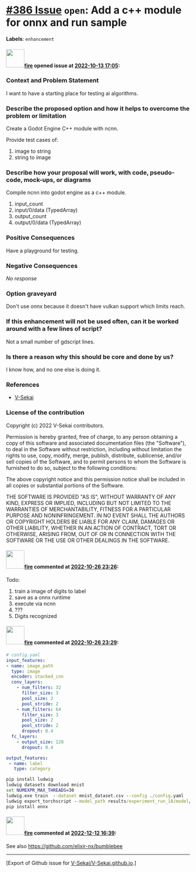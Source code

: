 # [\#386 Issue](https://github.com/V-Sekai/V-Sekai.github.io/issues/386) `open`: Add a c++ module for onnx and run sample
**Labels**: `enhancement`


#### <img src="https://avatars.githubusercontent.com/u/32321?u=c2e06a3d2b49a467aa907e54aa259516440267cc&v=4" width="50">[fire](https://github.com/fire) opened issue at [2022-10-13 17:05](https://github.com/V-Sekai/V-Sekai.github.io/issues/386):

### Context and Problem Statement

I want to have a starting place for testing ai algorithms.

### Describe the proposed option and how it helps to overcome the problem or limitation

Create a Godot Engine C++ module with ncnn.

Provide test cases of:

1. image to string
2. string to image

### Describe how your proposal will work, with code, pseudo-code, mock-ups, or diagrams

Compile ncnn into godot engine as a c++ module.

1. input_count
2. input/0/data (TypedArray)
3. output_count
4. output/0/data (TypedArray)

### Positive Consequences

Have a playground for testing.

### Negative Consequences

_No response_

### Option graveyard

Don't use onnx because it doesn't have vulkan support which limits reach.

### If this enhancement will not be used often, can it be worked around with a few lines of script?

Not a small number of gdscript lines.

### Is there a reason why this should be core and done by us?

I know how, and no one else is doing it.

### References

- [V-Sekai](https://v-sekai.org/)


### License of the contribution

Copyright (c) 2022 V-Sekai contributors.

Permission is hereby granted, free of charge, to any person obtaining a copy of this software and associated documentation files (the "Software"), to deal in the Software without restriction, including without limitation the rights to use, copy, modify, merge, publish, distribute, sublicense, and/or sell copies of the Software, and to permit persons to whom the Software is furnished to do so, subject to the following conditions:

The above copyright notice and this permission notice shall be included in all copies or substantial portions of the Software.

THE SOFTWARE IS PROVIDED "AS IS", WITHOUT WARRANTY OF ANY KIND, EXPRESS OR IMPLIED, INCLUDING BUT NOT LIMITED TO THE WARRANTIES OF MERCHANTABILITY, FITNESS FOR A PARTICULAR PURPOSE AND NONINFRINGEMENT. IN NO EVENT SHALL THE AUTHORS OR COPYRIGHT HOLDERS BE LIABLE FOR ANY CLAIM, DAMAGES OR OTHER LIABILITY, WHETHER IN AN ACTION OF CONTRACT, TORT OR OTHERWISE, ARISING FROM, OUT OF OR IN CONNECTION WITH THE SOFTWARE OR THE USE OR OTHER DEALINGS IN THE SOFTWARE.


#### <img src="https://avatars.githubusercontent.com/u/32321?u=c2e06a3d2b49a467aa907e54aa259516440267cc&v=4" width="50">[fire](https://github.com/fire) commented at [2022-10-26 23:26](https://github.com/V-Sekai/V-Sekai.github.io/issues/386#issuecomment-1292770151):

Todo:

1. train a image of digits to label
2. save as a onnx runtime
3. execute via ncnn
4. ???
5. Digits recognized

#### <img src="https://avatars.githubusercontent.com/u/32321?u=c2e06a3d2b49a467aa907e54aa259516440267cc&v=4" width="50">[fire](https://github.com/fire) commented at [2022-10-26 23:29](https://github.com/V-Sekai/V-Sekai.github.io/issues/386#issuecomment-1292772234):

```yaml
# config.yaml
input_features:
- name: image_path
  type: image
  encoder: stacked_cnn
  conv_layers:
    - num_filters: 32
      filter_size: 3
      pool_size: 2
      pool_stride: 2
    - num_filters: 64
      filter_size: 3
      pool_size: 2
      pool_stride: 2
      dropout: 0.4
  fc_layers:
    - output_size: 128
      dropout: 0.4

output_features:
 - name: label
   type: category
```

```bat
pip install ludwig
ludwig datasets download mnist
set NUMEXPR_MAX_THREADS=30
ludwig.exe train  --dataset mnist_dataset.csv --config ./config.yaml
ludwig export_torchscript --model_path results/experiment_run_18/model/ --output_path mnist_dataset
pip install onnx
```

#### <img src="https://avatars.githubusercontent.com/u/32321?u=c2e06a3d2b49a467aa907e54aa259516440267cc&v=4" width="50">[fire](https://github.com/fire) commented at [2022-12-12 16:39](https://github.com/V-Sekai/V-Sekai.github.io/issues/386#issuecomment-1346848735):

See also https://github.com/elixir-nx/bumblebee


-------------------------------------------------------------------------------



[Export of Github issue for [V-Sekai/V-Sekai.github.io](https://github.com/V-Sekai/V-Sekai.github.io).]
